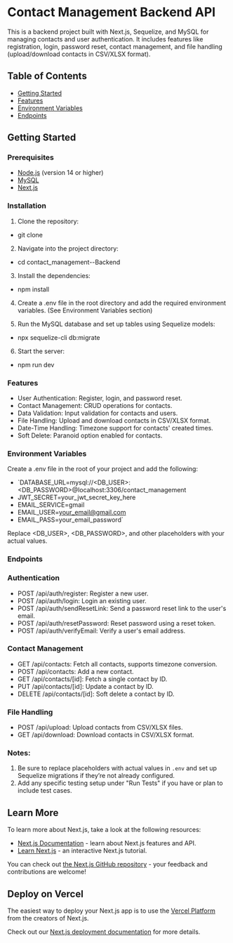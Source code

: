 
# Contact Management Backend API

This is a backend project built with Next.js, Sequelize, and MySQL for managing contacts and user authentication. It includes features like registration, login, password reset, contact management, and file handling (upload/download contacts in CSV/XLSX format).

## Table of Contents

- [Getting Started](#getting-started)
- [Features](#features)
- [Environment Variables](#environment-variables)
- [Endpoints](#endpoints)


## Getting Started

### Prerequisites

- [Node.js](https://nodejs.org/) (version 14 or higher)
- [MySQL](https://www.mysql.com/)
- [Next.js](https://nextjs.org/)

### Installation

1. Clone the repository:

-   git clone [<your-repo-url>](https://github.com/PrasanthElangovan/contact_management--backend.git)


2. Navigate into the project directory:

-   cd contact_management--Backend

3. Install the dependencies:

-   npm install

4. Create a .env file in the root directory and add the required environment variables. (See Environment Variables section)

5. Run the MySQL database and set up tables using Sequelize models:

-   npx sequelize-cli db:migrate

6. Start the server:
-   npm run dev

### Features
-   User Authentication: Register, login, and password reset.
-   Contact Management: CRUD operations for contacts.
-   Data Validation: Input validation for contacts and users.
-   File Handling: Upload and download contacts in CSV/XLSX format.
-   Date-Time Handling: Timezone support for contacts' created times.
-   Soft Delete: Paranoid option enabled for contacts.

### Environment Variables
Create a .env file in the root of your project and add the following:

-   `DATABASE_URL=mysql://<DB_USER>:<DB_PASSWORD>@localhost:3306/contact_management
-   JWT_SECRET=your_jwt_secret_key_here
-   EMAIL_SERVICE=gmail
-   EMAIL_USER=your_email@gmail.com
-   EMAIL_PASS=your_email_password`

Replace <DB_USER>, <DB_PASSWORD>, and other placeholders with your actual values.

### Endpoints

### Authentication
-   POST /api/auth/register: Register a new user.
-   POST /api/auth/login: Login an existing user.
-   POST /api/auth/sendResetLink: Send a password reset link to the user's email.
-   POST /api/auth/resetPassword: Reset password using a reset token.
-   POST /api/auth/verifyEmail: Verify a user's email address.

### Contact Management
-   GET /api/contacts: Fetch all contacts, supports timezone conversion.
-   POST /api/contacts: Add a new contact.
-   GET /api/contacts/[id]: Fetch a single contact by ID.
-   PUT /api/contacts/[id]: Update a contact by ID.
-   DELETE /api/contacts/[id]: Soft delete a contact by ID.

### File Handling
-   POST /api/upload: Upload contacts from CSV/XLSX files.
-   GET /api/download: Download contacts in CSV/XLSX format.

### Notes:
1. Be sure to replace placeholders with actual values in `.env` and set up Sequelize migrations if they’re not already configured.
2. Add any specific testing setup under "Run Tests" if you have or plan to include test cases.

## Learn More

To learn more about Next.js, take a look at the following resources:

- [Next.js Documentation](https://nextjs.org/docs) - learn about Next.js features and API.
- [Learn Next.js](https://nextjs.org/learn) - an interactive Next.js tutorial.

You can check out [the Next.js GitHub repository](https://github.com/vercel/next.js) - your feedback and contributions are welcome!

## Deploy on Vercel

The easiest way to deploy your Next.js app is to use the [Vercel Platform](https://vercel.com/new?utm_medium=default-template&filter=next.js&utm_source=create-next-app&utm_campaign=create-next-app-readme) from the creators of Next.js.

Check out our [Next.js deployment documentation](https://nextjs.org/docs/app/building-your-application/deploying) for more details.
